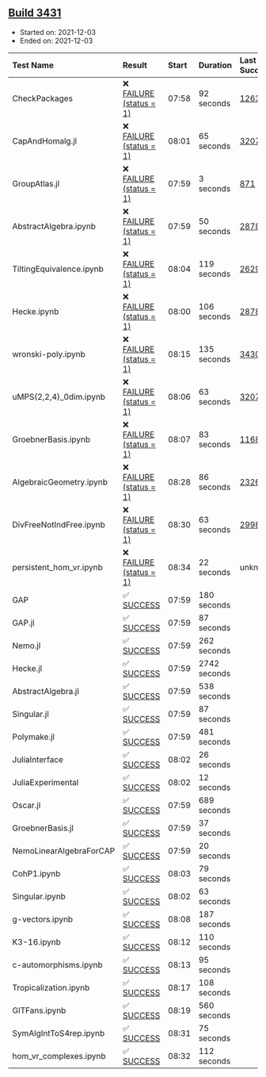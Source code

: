 ## [Build 3431](https://oscarci.mathematik.uni-kl.de/job/oscar-stable/3431/)

* Started on: 2021-12-03
* Ended on: 2021-12-03

| Test Name    | Result | Start | Duration | Last Success | First Failure |
|:-------------|:-------|:------|:---------|:-------------|:--------------|
| CheckPackages | ❌ [FAILURE (status = 1)](https://oscarci.mathematik.uni-kl.de/job/oscar-stable/3431/artifact/logs/build-3431/CheckPackages.log) | 07:58 | 92 seconds | [1263](https://oscarci.mathematik.uni-kl.de/job/oscar-stable/1263/) | [1264](https://oscarci.mathematik.uni-kl.de/job/oscar-stable/1264/) |
| CapAndHomalg.jl | ❌ [FAILURE (status = 1)](https://oscarci.mathematik.uni-kl.de/job/oscar-stable/3431/artifact/logs/build-3431/CapAndHomalg.jl.log) | 08:01 | 65 seconds | [3207](https://oscarci.mathematik.uni-kl.de/job/oscar-stable/3207/) | [3208](https://oscarci.mathematik.uni-kl.de/job/oscar-stable/3208/) |
| GroupAtlas.jl | ❌ [FAILURE (status = 1)](https://oscarci.mathematik.uni-kl.de/job/oscar-stable/3431/artifact/logs/build-3431/GroupAtlas.jl.log) | 07:59 | 3 seconds | [871](https://oscarci.mathematik.uni-kl.de/job/oscar-stable/871/) | [872](https://oscarci.mathematik.uni-kl.de/job/oscar-stable/872/) |
| AbstractAlgebra.ipynb | ❌ [FAILURE (status = 1)](https://oscarci.mathematik.uni-kl.de/job/oscar-stable/3431/artifact/logs/build-3431/AbstractAlgebra.ipynb.log) | 07:59 | 50 seconds | [2878](https://oscarci.mathematik.uni-kl.de/job/oscar-stable/2878/) | [2879](https://oscarci.mathematik.uni-kl.de/job/oscar-stable/2879/) |
| TiltingEquivalence.ipynb | ❌ [FAILURE (status = 1)](https://oscarci.mathematik.uni-kl.de/job/oscar-stable/3431/artifact/logs/build-3431/TiltingEquivalence.ipynb.log) | 08:04 | 119 seconds | [2629](https://oscarci.mathematik.uni-kl.de/job/oscar-stable/2629/) | [2630](https://oscarci.mathematik.uni-kl.de/job/oscar-stable/2630/) |
| Hecke.ipynb | ❌ [FAILURE (status = 1)](https://oscarci.mathematik.uni-kl.de/job/oscar-stable/3431/artifact/logs/build-3431/Hecke.ipynb.log) | 08:00 | 106 seconds | [2878](https://oscarci.mathematik.uni-kl.de/job/oscar-stable/2878/) | [2879](https://oscarci.mathematik.uni-kl.de/job/oscar-stable/2879/) |
| wronski-poly.ipynb | ❌ [FAILURE (status = 1)](https://oscarci.mathematik.uni-kl.de/job/oscar-stable/3431/artifact/logs/build-3431/wronski-poly.ipynb.log) | 08:15 | 135 seconds | [3430](https://oscarci.mathematik.uni-kl.de/job/oscar-stable/3430/) | [3431](https://oscarci.mathematik.uni-kl.de/job/oscar-stable/3431/) |
| uMPS(2,2,4)_0dim.ipynb | ❌ [FAILURE (status = 1)](https://oscarci.mathematik.uni-kl.de/job/oscar-stable/3431/artifact/logs/build-3431/uMPS-2-2-4-_0dim.ipynb.log) | 08:06 | 63 seconds | [3207](https://oscarci.mathematik.uni-kl.de/job/oscar-stable/3207/) | [3208](https://oscarci.mathematik.uni-kl.de/job/oscar-stable/3208/) |
| GroebnerBasis.ipynb | ❌ [FAILURE (status = 1)](https://oscarci.mathematik.uni-kl.de/job/oscar-stable/3431/artifact/logs/build-3431/GroebnerBasis.ipynb.log) | 08:07 | 83 seconds | [1168](https://oscarci.mathematik.uni-kl.de/job/oscar-stable/1168/) | [1169](https://oscarci.mathematik.uni-kl.de/job/oscar-stable/1169/) |
| AlgebraicGeometry.ipynb | ❌ [FAILURE (status = 1)](https://oscarci.mathematik.uni-kl.de/job/oscar-stable/3431/artifact/logs/build-3431/AlgebraicGeometry.ipynb.log) | 08:28 | 86 seconds | [2326](https://oscarci.mathematik.uni-kl.de/job/oscar-stable/2326/) | [2327](https://oscarci.mathematik.uni-kl.de/job/oscar-stable/2327/) |
| DivFreeNotIndFree.ipynb | ❌ [FAILURE (status = 1)](https://oscarci.mathematik.uni-kl.de/job/oscar-stable/3431/artifact/logs/build-3431/DivFreeNotIndFree.ipynb.log) | 08:30 | 63 seconds | [2998](https://oscarci.mathematik.uni-kl.de/job/oscar-stable/2998/) | [2999](https://oscarci.mathematik.uni-kl.de/job/oscar-stable/2999/) |
| persistent_hom_vr.ipynb | ❌ [FAILURE (status = 1)](https://oscarci.mathematik.uni-kl.de/job/oscar-stable/3431/artifact/logs/build-3431/persistent_hom_vr.ipynb.log) | 08:34 | 22 seconds | unknown | unknown |
| GAP | ✅ [SUCCESS](https://oscarci.mathematik.uni-kl.de/job/oscar-stable/3431/artifact/logs/build-3431/GAP.log) | 07:59 | 180 seconds |  |  |
| GAP.jl | ✅ [SUCCESS](https://oscarci.mathematik.uni-kl.de/job/oscar-stable/3431/artifact/logs/build-3431/GAP.jl.log) | 07:59 | 87 seconds |  |  |
| Nemo.jl | ✅ [SUCCESS](https://oscarci.mathematik.uni-kl.de/job/oscar-stable/3431/artifact/logs/build-3431/Nemo.jl.log) | 07:59 | 262 seconds |  |  |
| Hecke.jl | ✅ [SUCCESS](https://oscarci.mathematik.uni-kl.de/job/oscar-stable/3431/artifact/logs/build-3431/Hecke.jl.log) | 07:59 | 2742 seconds |  |  |
| AbstractAlgebra.jl | ✅ [SUCCESS](https://oscarci.mathematik.uni-kl.de/job/oscar-stable/3431/artifact/logs/build-3431/AbstractAlgebra.jl.log) | 07:59 | 538 seconds |  |  |
| Singular.jl | ✅ [SUCCESS](https://oscarci.mathematik.uni-kl.de/job/oscar-stable/3431/artifact/logs/build-3431/Singular.jl.log) | 07:59 | 87 seconds |  |  |
| Polymake.jl | ✅ [SUCCESS](https://oscarci.mathematik.uni-kl.de/job/oscar-stable/3431/artifact/logs/build-3431/Polymake.jl.log) | 07:59 | 481 seconds |  |  |
| JuliaInterface | ✅ [SUCCESS](https://oscarci.mathematik.uni-kl.de/job/oscar-stable/3431/artifact/logs/build-3431/JuliaInterface.log) | 08:02 | 26 seconds |  |  |
| JuliaExperimental | ✅ [SUCCESS](https://oscarci.mathematik.uni-kl.de/job/oscar-stable/3431/artifact/logs/build-3431/JuliaExperimental.log) | 08:02 | 12 seconds |  |  |
| Oscar.jl | ✅ [SUCCESS](https://oscarci.mathematik.uni-kl.de/job/oscar-stable/3431/artifact/logs/build-3431/Oscar.jl.log) | 07:59 | 689 seconds |  |  |
| GroebnerBasis.jl | ✅ [SUCCESS](https://oscarci.mathematik.uni-kl.de/job/oscar-stable/3431/artifact/logs/build-3431/GroebnerBasis.jl.log) | 07:59 | 37 seconds |  |  |
| NemoLinearAlgebraForCAP | ✅ [SUCCESS](https://oscarci.mathematik.uni-kl.de/job/oscar-stable/3431/artifact/logs/build-3431/NemoLinearAlgebraForCAP.log) | 07:59 | 20 seconds |  |  |
| CohP1.ipynb | ✅ [SUCCESS](https://oscarci.mathematik.uni-kl.de/job/oscar-stable/3431/artifact/logs/build-3431/CohP1.ipynb.log) | 08:03 | 79 seconds |  |  |
| Singular.ipynb | ✅ [SUCCESS](https://oscarci.mathematik.uni-kl.de/job/oscar-stable/3431/artifact/logs/build-3431/Singular.ipynb.log) | 08:02 | 63 seconds |  |  |
| g-vectors.ipynb | ✅ [SUCCESS](https://oscarci.mathematik.uni-kl.de/job/oscar-stable/3431/artifact/logs/build-3431/g-vectors.ipynb.log) | 08:08 | 187 seconds |  |  |
| K3-16.ipynb | ✅ [SUCCESS](https://oscarci.mathematik.uni-kl.de/job/oscar-stable/3431/artifact/logs/build-3431/K3-16.ipynb.log) | 08:12 | 110 seconds |  |  |
| c-automorphisms.ipynb | ✅ [SUCCESS](https://oscarci.mathematik.uni-kl.de/job/oscar-stable/3431/artifact/logs/build-3431/c-automorphisms.ipynb.log) | 08:13 | 95 seconds |  |  |
| Tropicalization.ipynb | ✅ [SUCCESS](https://oscarci.mathematik.uni-kl.de/job/oscar-stable/3431/artifact/logs/build-3431/Tropicalization.ipynb.log) | 08:17 | 108 seconds |  |  |
| GITFans.ipynb | ✅ [SUCCESS](https://oscarci.mathematik.uni-kl.de/job/oscar-stable/3431/artifact/logs/build-3431/GITFans.ipynb.log) | 08:19 | 560 seconds |  |  |
| SymAlgIntToS4rep.ipynb | ✅ [SUCCESS](https://oscarci.mathematik.uni-kl.de/job/oscar-stable/3431/artifact/logs/build-3431/SymAlgIntToS4rep.ipynb.log) | 08:31 | 75 seconds |  |  |
| hom_vr_complexes.ipynb | ✅ [SUCCESS](https://oscarci.mathematik.uni-kl.de/job/oscar-stable/3431/artifact/logs/build-3431/hom_vr_complexes.ipynb.log) | 08:32 | 112 seconds |  |  |
